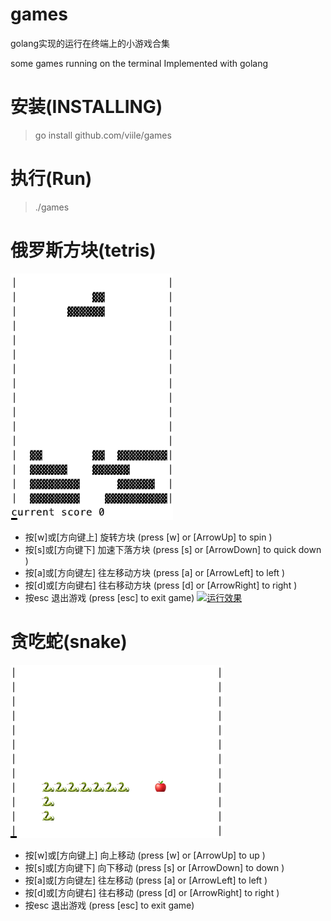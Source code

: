# games

golang实现的运行在终端上的小游戏合集

some games running on the terminal Implemented with golang

# 安装(INSTALLING)
> go install github.com/viile/games

# 执行(Run)
> ./games

# 俄罗斯方块(tetris)
![example](./docs/tetris.png)
* 按[w]或[方向键上] 旋转方块 (press [w] or [ArrowUp] to spin )
* 按[s]或[方向键下] 加速下落方块 (press [s] or [ArrowDown] to quick down )
* 按[a]或[方向键左] 往左移动方块 (press [a] or [ArrowLeft] to left )
* 按[d]或[方向键右] 往右移动方块 (press [d] or [ArrowRight] to right )
* 按esc 退出游戏 (press [esc] to exit game)
[![运行效果](https://asciinema.org/a/MlA8Q9K4deRmLzYImUjfMHXAT.png)](https://asciinema.org/a/MlA8Q9K4deRmLzYImUjfMHXAT)

# 贪吃蛇(snake)
![example](./docs/snake.png)
* 按[w]或[方向键上] 向上移动 (press [w] or [ArrowUp] to up )
* 按[s]或[方向键下] 向下移动 (press [s] or [ArrowDown] to down )
* 按[a]或[方向键左] 往左移动 (press [a] or [ArrowLeft] to left )
* 按[d]或[方向键右] 往右移动 (press [d] or [ArrowRight] to right )
* 按esc 退出游戏 (press [esc] to exit game)
